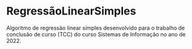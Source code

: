 # RegressãoLinearSimples

Algoritmo de regressão linear simples desenvolvido para o trabalho de conclusão de curso (TCC) do curso Sistemas de Informação no ano de 2022.
